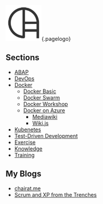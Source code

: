 <!-- TITLE: Home -->
<!-- SUBTITLE: Welcome to Wiki.chairat.me! -->

![Wiki](/uploads/logo/logo-96.png "Wiki"){.pagelogo}
## Sections
- [ABAP](abap)
- [DevOps](devops)
- [Docker](docker)
  - [Docker Basic](docker)
  - [Docker Swarm](docker/swarm)
  - [Docker Workshop](docker/workshop)
  - [Docker on Azure](docker/azure)
	- [Mediawiki](docker/mediawiki)
	- [Wiki.js](https://hub.docker.com/r/pacroy/wikijs/)
- [Kubenetes](k8s)
- [Test-Driven Development](tdd)
 - [Exercise](tdd/exercises)
 - [Knowledge](tdd/knowledge)
 - [Training](tdd/training)

## My Blogs

- [chairat.me](http://chairat.me)
- [Scrum and XP from the Trenches](https://pacroy.github.io/scrum/)